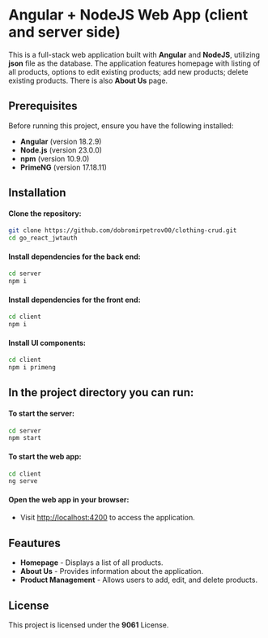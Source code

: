 
# Angular + NodeJS Web App (client and server side)

This is a full-stack web application built with **Angular** and **NodeJS**, utilizing **json** file as the database. The application features homepage with listing of all products, options to edit existing products; add new products; delete existing products. There is also **About Us** page.
## Prerequisites

Before running this project, ensure you have the following installed:

- **Angular** (version 18.2.9)
- **Node.js** (version 23.0.0)
- **npm** (version 10.9.0)
- **PrimeNG** (version 17.18.11)
## Installation

#### Clone the repository:
```bash
git clone https://github.com/dobromirpetrov00/clothing-crud.git
cd go_react_jwtauth
```

#### Install dependencies for the back end:
```bash
cd server
npm i
```

#### Install dependencies for the front end:
```bash
cd client
npm i
```

#### Install UI components:
```bash
cd client
npm i primeng
```
## In the project directory you can run:

#### To start the server:
```bash
cd server
npm start
```

#### To start the web app:
```bash
cd client
ng serve
```

#### Open the web app in your browser:
- Visit [http://localhost:4200](http://localhost:4200) to access the application.
## Feautures
- **Homepage** - Displays a list of all products.
- **About Us** - Provides information about the application.
- **Product Management** - Allows users to add, edit, and delete products.
## License

This project is licensed under the **9061** License.
